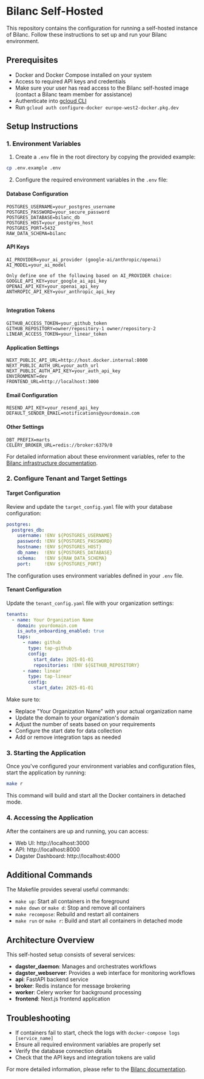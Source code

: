 # Bilanc Self-Hosted

This repository contains the configuration for running a self-hosted instance of Bilanc. Follow these instructions to set up and run your Bilanc environment.

## Prerequisites

- Docker and Docker Compose installed on your system
- Access to required API keys and credentials
- Make sure your user has read access to the Bilanc self-hosted image (contact a Bilanc team member for assistance)
- Authenticate into [gcloud CLI](https://cloud.google.com/docs/authentication/gcloud)
- Run `gcloud auth configure-docker europe-west2-docker.pkg.dev`

## Setup Instructions

### 1. Environment Variables

1. Create a `.env` file in the root directory by copying the provided example:

```bash
cp .env.example .env
```

2. Configure the required environment variables in the `.env` file:

#### Database Configuration
```
POSTGRES_USERNAME=your_postgres_username
POSTGRES_PASSWORD=your_secure_password
POSTGRES_DATABASE=bilanc_db
POSTGRES_HOST=your_postgres_host
POSTGRES_PORT=5432
RAW_DATA_SCHEMA=bilanc
```

#### API Keys
```
AI_PROVIDER=your_ai_provider (google-ai/anthropic/openai)
AI_MODEL=your_ai_model

Only define one of the following based on AI_PROVIDER choice:
GOOGLE_API_KEY=your_google_ai_api_key
OPENAI_API_KEY=your_openai_api_key
ANTHROPIC_API_KEY=your_anthropic_api_key


```

#### Integration Tokens
```
GITHUB_ACCESS_TOKEN=your_github_token
GITHUB_REPOSITORY=owner/repository-1 owner/repository-2
LINEAR_ACCESS_TOKEN=your_linear_token
```

#### Application Settings
```
NEXT_PUBLIC_API_URL=http://host.docker.internal:8000
NEXT_PUBLIC_AUTH_URL=your_auth_url
NEXT_PUBLIC_AUTH_API_KEY=your_auth_api_key
ENVIRONMENT=dev
FRONTEND_URL=http://localhost:3000
```

#### Email Configuration
```
RESEND_API_KEY=your_resend_api_key
DEFAULT_SENDER_EMAIL=notifications@yourdomain.com
```

#### Other Settings
```
DBT_PREFIX=marts
CELERY_BROKER_URL=redis://broker:6379/0
```

For detailed information about these environment variables, refer to the [Bilanc infrastructure documentation](https://bilanc.mintlify.app/self-hosting/infrastructure).

### 2. Configure Tenant and Target Settings

#### Target Configuration

Review and update the `target_config.yaml` file with your database configuration:

```yaml
postgres:
  postgres_db:
    username: !ENV ${POSTGRES_USERNAME}
    password: !ENV ${POSTGRES_PASSWORD}
    hostname: !ENV ${POSTGRES_HOST}
    db_name:  !ENV ${POSTGRES_DATABASE}
    schema:   !ENV ${RAW_DATA_SCHEMA}
    port:     !ENV ${POSTGRES_PORT} 
```

The configuration uses environment variables defined in your `.env` file.

#### Tenant Configuration

Update the `tenant_config.yaml` file with your organization settings:

```yaml
tenants:
  - name: Your Organization Name
    domain: yourdomain.com
    is_auto_onboarding_enabled: true
    taps:
      - name: github
        type: tap-github
        config:
          start_date: 2025-01-01
          repositories: !ENV ${GITHUB_REPOSITORY}
      - name: linear
        type: tap-linear
        config:
          start_date: 2025-01-01
```

Make sure to:
- Replace "Your Organization Name" with your actual organization name
- Update the domain to your organization's domain
- Adjust the number of seats based on your requirements
- Configure the start date for data collection
- Add or remove integration taps as needed

### 3. Starting the Application

Once you've configured your environment variables and configuration files, start the application by running:

```bash
make r
```

This command will build and start all the Docker containers in detached mode.

### 4. Accessing the Application

After the containers are up and running, you can access:

- Web UI: http://localhost:3000
- API: http://localhost:8000
- Dagster Dashboard: http://localhost:4000

## Additional Commands

The Makefile provides several useful commands:

- `make up`: Start all containers in the foreground
- `make down` or `make d`: Stop and remove all containers
- `make recompose`: Rebuild and restart all containers
- `make run` or `make r`: Build and start all containers in detached mode

## Architecture Overview

This self-hosted setup consists of several services:

- **dagster_daemon**: Manages and orchestrates workflows
- **dagster_webserver**: Provides a web interface for monitoring workflows
- **api**: FastAPI backend service
- **broker**: Redis instance for message brokering
- **worker**: Celery worker for background processing
- **frontend**: Next.js frontend application

## Troubleshooting

- If containers fail to start, check the logs with `docker-compose logs [service_name]`
- Ensure all required environment variables are properly set
- Verify the database connection details
- Check that the API keys and integration tokens are valid

For more detailed information, please refer to the [Bilanc documentation](https://bilanc.mintlify.app/self-hosting).